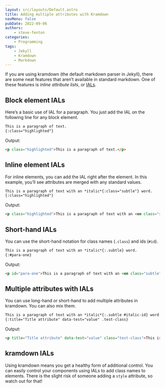 ```yaml
---
layout: src/layouts/Default.astro
title: Adding multiple attributes with Kramdown
navMenu: false
pubDate: 2022-09-06
authors:
    - steve-fenton
categories:
    - Programming
tags:
    - Jekyll
    - Kramdown
    - Markdown
---
```


If you are using kramdown (the default markdown parser in Jekyll), there are some neat features that aren’t available in standard markdown. One of these features is *inline attribute lists*, or [IALs](https://kramdown.gettalong.org/syntax.html#inline-attribute-lists).

## Block element IALs

Here’s a basic use of IAL for a paragraph. You just add the IAL on the following line for any block element.

```markdown
This is a paragraph of text.
{:class="highlighted"}
```

Output:

```html
<p class="highlighted">This is a paragraph of text.</p>
```

## Inline element IALs

For inline elements, you can add the IAL right after the element. In this example, you’ll see attributes are merged with any standard values.

```markdown
This is a paragraph of text with an *italic*{:class="subtle"} word.
{:class="highlighted"}
```

Output:

```html
<p class="highlighted">This is a paragraph of text with an <em class="subtle">italic</em> word.</p>
```

## Short-hand IALs

You can use the short-hand notation for class names (`.class`) and ids (`#id`).

```markdown
This is a paragraph of text with an *italic*{:.subtle} word.
{:#para-one}
```

Output:

```html
<p id="para-one">This is a paragraph of text with an <em class="subtle">italic</em> word.</p>
```

## Multiple attributes with IALs

You can use long-hand or short-hand to add multiple attributes in kramdown. You can also mix them.

```markdown
This is a paragraph of text with an *italic*{:.subtle #italic-id} word.
{:title="Title attribute" data-test="value" .test-class}
```

Output:

```html
<p title="Title attribute" data-test="value" class="test-class">This is a paragraph of text with an <em class="subtle" id="italic-id">italic</em> word.</p>
```

## kramdown IALs

Using kramdown means you get a healthy form of additional control. You can easily control your components using IALs to add class names to elements. There is the slight risk of someone adding a `style` attribute, so watch out for that!